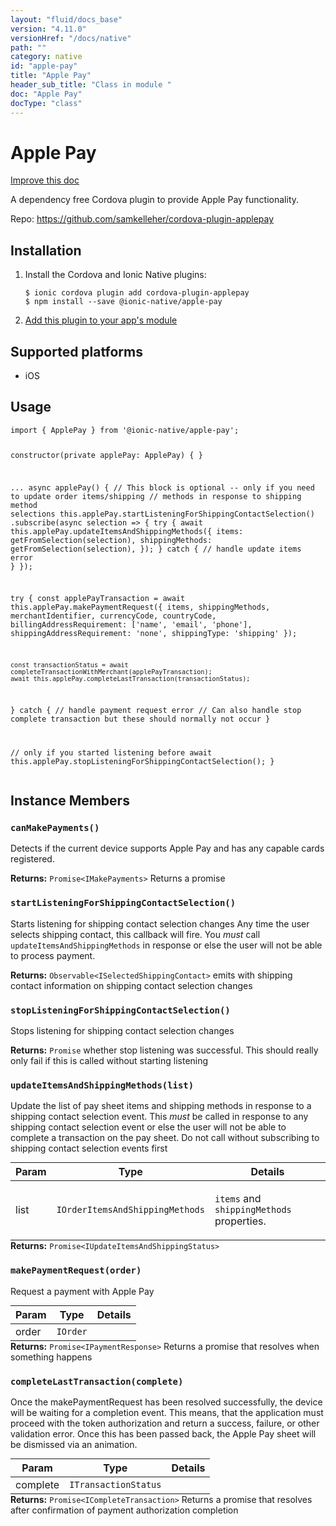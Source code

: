 ```yaml
---
layout: "fluid/docs_base"
version: "4.11.0"
versionHref: "/docs/native"
path: ""
category: native
id: "apple-pay"
title: "Apple Pay"
header_sub_title: "Class in module "
doc: "Apple Pay"
docType: "class"
---
```


<h1 class="api-title">Apple Pay</h1>

<a class="improve-v2-docs" href="http://github.com/ionic-team/ionic-native/edit/master/src/@ionic-native/plugins/apple-pay/index.ts#L92">
  Improve this doc
</a>







<p>A dependency free Cordova plugin to provide Apple Pay functionality.</p>


<p>Repo:
  <a href="https://github.com/samkelleher/cordova-plugin-applepay">
    https://github.com/samkelleher/cordova-plugin-applepay
  </a>
</p>


<h2><a class="anchor" name="installation" href="#installation"></a>Installation</h2>
<ol class="installation">
  <li>Install the Cordova and Ionic Native plugins:<br>
    <pre><code class="nohighlight">$ ionic cordova plugin add cordova-plugin-applepay
$ npm install --save @ionic-native/apple-pay
</code></pre>
  </li>
  <li><a href="https://ionicframework.com/docs/native/#Add_Plugins_to_Your_App_Module">Add this plugin to your app's module</a></li>
</ol>



<h2><a class="anchor" name="platforms" href="#platforms"></a>Supported platforms</h2>
<ul>
  <li>iOS</li>
</ul>






<h2><a class="anchor" name="usage" href="#usage"></a>Usage</h2>
<pre><code class="lang-typescript">import { ApplePay } from &#39;@ionic-native/apple-pay&#39;;


constructor(private applePay: ApplePay) { }

...
async applePay() {
  // This block is optional -- only if you need to update order items/shipping
  // methods in response to shipping method selections
  this.applePay.startListeningForShippingContactSelection()
    .subscribe(async selection =&gt; {
      try {
        await this.applePay.updateItemsAndShippingMethods({
          items: getFromSelection(selection),
          shippingMethods: getFromSelection(selection),
        });
      }
      catch {
        // handle update items error
      }
    });

  try {
    const applePayTransaction = await this.applePay.makePaymentRequest({
      items,
      shippingMethods,
      merchantIdentifier,
      currencyCode,
      countryCode,
      billingAddressRequirement: [&#39;name&#39;, &#39;email&#39;, &#39;phone&#39;],
      shippingAddressRequirement: &#39;none&#39;,
      shippingType: &#39;shipping&#39;
    });

    const transactionStatus = await completeTransactionWithMerchant(applePayTransaction);
    await this.applePay.completeLastTransaction(transactionStatus);
  } catch {
    // handle payment request error
    // Can also handle stop complete transaction but these should normally not occur
  }

  // only if you started listening before
  await this.applePay.stopListeningForShippingContactSelection();
}
</code></pre>








<h2><a class="anchor" name="instance-members" href="#instance-members"></a>Instance Members</h2>
<h3><a class="anchor" name="canMakePayments" href="#canMakePayments"></a><code>canMakePayments()</code></h3>




Detects if the current device supports Apple Pay and has any capable cards registered.


<div class="return-value" markdown="1">
  <i class="icon ion-arrow-return-left"></i>
  <b>Returns:</b> <code>Promise&lt;IMakePayments&gt;</code> Returns a promise
</div><h3><a class="anchor" name="startListeningForShippingContactSelection" href="#startListeningForShippingContactSelection"></a><code>startListeningForShippingContactSelection()</code></h3>




Starts listening for shipping contact selection changes
Any time the user selects shipping contact, this callback will fire.
You *must* call `updateItemsAndShippingMethods` in response or else the
user will not be able to process payment.


<div class="return-value" markdown="1">
  <i class="icon ion-arrow-return-left"></i>
  <b>Returns:</b> <code>Observable&lt;ISelectedShippingContact&gt;</code> emits with shipping contact information on
  shipping contact selection changes
</div><h3><a class="anchor" name="stopListeningForShippingContactSelection" href="#stopListeningForShippingContactSelection"></a><code>stopListeningForShippingContactSelection()</code></h3>




Stops listening for shipping contact selection changes


<div class="return-value" markdown="1">
  <i class="icon ion-arrow-return-left"></i>
  <b>Returns:</b> <code>Promise</code> whether stop listening was successful. This should
  really only fail if this is called without starting listening
</div><h3><a class="anchor" name="updateItemsAndShippingMethods" href="#updateItemsAndShippingMethods"></a><code>updateItemsAndShippingMethods(list)</code></h3>




Update the list of pay sheet items and shipping methods in response to
a shipping contact selection event. This *must* be called in response to
any shipping contact selection event or else the user will not be able
to complete a transaction on the pay sheet. Do not call without
subscribing to shipping contact selection events first

<table class="table param-table" style="margin:0;">
  <thead>
  <tr>
    <th>Param</th>
    <th>Type</th>
    <th>Details</th>
  </tr>
  </thead>
  <tbody>
  <tr>
    <td>
      list</td>
    <td>
      <code>IOrderItemsAndShippingMethods</code>
    </td>
    <td>
      <p><code>items</code> and <code>shippingMethods</code> properties.</p>
</td>
  </tr>
  </tbody>
</table>

<div class="return-value" markdown="1">
  <i class="icon ion-arrow-return-left"></i>
  <b>Returns:</b> <code>Promise&lt;IUpdateItemsAndShippingStatus&gt;</code> 
</div><h3><a class="anchor" name="makePaymentRequest" href="#makePaymentRequest"></a><code>makePaymentRequest(order)</code></h3>




Request a payment with Apple Pay

<table class="table param-table" style="margin:0;">
  <thead>
  <tr>
    <th>Param</th>
    <th>Type</th>
    <th>Details</th>
  </tr>
  </thead>
  <tbody>
  <tr>
    <td>
      order</td>
    <td>
      <code>IOrder</code>
    </td>
    <td>
      </td>
  </tr>
  </tbody>
</table>

<div class="return-value" markdown="1">
  <i class="icon ion-arrow-return-left"></i>
  <b>Returns:</b> <code>Promise&lt;IPaymentResponse&gt;</code> Returns a promise that resolves when something happens
</div><h3><a class="anchor" name="completeLastTransaction" href="#completeLastTransaction"></a><code>completeLastTransaction(complete)</code></h3>




Once the makePaymentRequest has been resolved successfully, the device will be waiting for a completion event.
This means, that the application must proceed with the token authorization and return a success, failure,
or other validation error. Once this has been passed back, the Apple Pay sheet will be dismissed via an animation.

<table class="table param-table" style="margin:0;">
  <thead>
  <tr>
    <th>Param</th>
    <th>Type</th>
    <th>Details</th>
  </tr>
  </thead>
  <tbody>
  <tr>
    <td>
      complete</td>
    <td>
      <code>ITransactionStatus</code>
    </td>
    <td>
      </td>
  </tr>
  </tbody>
</table>

<div class="return-value" markdown="1">
  <i class="icon ion-arrow-return-left"></i>
  <b>Returns:</b> <code>Promise&lt;ICompleteTransaction&gt;</code> Returns a promise that resolves after confirmation of payment authorization completion
</div>





